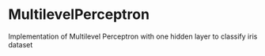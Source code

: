 # MultilevelPerceptron
Implementation of Multilevel Perceptron with one hidden layer to classify iris dataset
